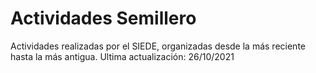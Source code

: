 # Actividades Semillero

Actividades realizadas por el SIEDE, organizadas desde la más reciente hasta la más antigua. Ultima actualización: 26/10/2021
